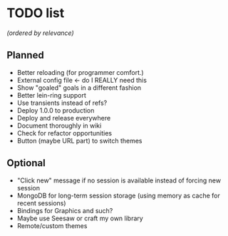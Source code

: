 # TODO list

*(ordered by relevance)*

## Planned

 - Better reloading (for programmer comfort.)
 - External config file <- do I REALLY need this
 - Show "goaled" goals in a different fashion
 - Better lein-ring support
 - Use transients instead of refs?
 - Deploy 1.0.0 to production
  - Deploy and release everywhere
  - Document thoroughly in wiki
  - Check for refactor opportunities
 - Button (maybe URL part) to switch themes

## Optional

 - "Click new" message if no session is available instead of forcing new session
 - MongoDB for long-term session storage (using memory as cache for recent sessions)
 - Bindings for Graphics and such?
  - Maybe use Seesaw or craft my own library
 - Remote/custom themes